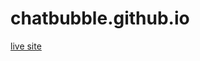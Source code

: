 # chatbubble.github.io
[live site](https://rochelwang1205.github.io/chatbubble.github.io/index.html)
